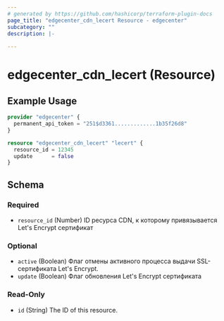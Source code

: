 ```yaml
---
# generated by https://github.com/hashicorp/terraform-plugin-docs
page_title: "edgecenter_cdn_lecert Resource - edgecenter"
subcategory: ""
description: |-
  
---
```


# edgecenter_cdn_lecert (Resource)



## Example Usage

```terraform
provider "edgecenter" {
  permanent_api_token = "251$d3361.............1b35f26d8"
}

resource "edgecenter_cdn_lecert" "lecert" {
  resource_id = 12345
  update      = false
}
```

<!-- schema generated by tfplugindocs -->
## Schema

### Required

- `resource_id` (Number) ID ресурса CDN, к которому привязывается Let's Encrypt сертификат

### Optional

- `active` (Boolean) Флаг отмены активного процесса выдачи SSL-сертификата Let's Encrypt.
- `update` (Boolean) Флаг обновления Let's Encrypt сертификата

### Read-Only

- `id` (String) The ID of this resource.
